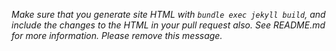 *Make sure that you generate site HTML with `bundle exec jekyll build`, and include the changes to the HTML in your pull request also. See README.md for more information. Please remove this message.*
